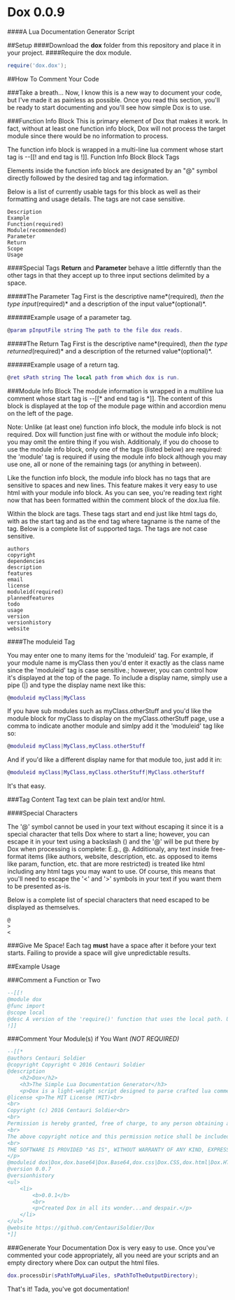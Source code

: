 # Dox 0.0.9
####A Lua Documentation Generator Script

##Setup
####Download the **dox** folder from this repository and place it in your project.
####Require the dox module.


```lua
require('dox.dox');
```

##How To Comment Your Code

###Take a breath...
Now, I know this is a new way to document your code, but I've made it as painless as possible. Once you read this section, you'll be ready to start documenting and you'll see how simple Dox is to use.

###Function Info Block
This is primary element of Dox that makes it work. In fact, without at least one function info block, Dox will not process the target module since there would be no information to process.

The function info block is wrapped in a multi-line lua comment whose start tag is --[[! and end tag is !]].
Function Info Block Block Tags

Elements inside the function info block are designated by an "@" symbol directly followed by the desired tag and tag information.

Below is a list of currently usable tags for this block as well as their formatting and usage details. The tags are not case sensitive.

    Description
    Example
    Function(required)
    Module(recommended)
    Parameter
    Return
    Scope
    Usage

####Special Tags
**Return** and **Parameter** behave a little differntly than the other tags in that they accept up to three input sections delimited by a space.

#####The Parameter Tag
First is the descriptive name*(required)*, then the type input*(required)* and a description of the input value*(optional)*.

######Example usage of a parameter tag.
```lua
@param pInputFile string The path to the file dox reads.
```
#####The Return Tag
First is the descriptive name*(required)*, then the type returned*(required)* and a description of the returned value*(optional)*.

######Example usage of a return tag.
```lua
@ret sPath string The local path from which dox is run.
```
###Module Info Block
The module information is wrapped in a multiline lua comment whose start tag is --[[* and end tag is *]]. The content of this block is displayed at the top of the module page within and accordion menu on the left of the page.

Note: Unlike (at least one) function info block, the module info block is not required. Dox will function just fine with or without the module info block; you may omit the entire thing if you wish. Additionaly, if you do choose to use the module info block, only one of the tags (listed below) are required: the 'module' tag is required if using the module info block although you may use one, all or none of the remaining tags (or anything in between).

Like the function info block, the module info block has no tags that are sensitive to spaces and new lines. This feature makes it very easy to use html with your module info block. As you can see, you're reading text right now that has been formatted within the comment block of the dox.lua file.

Within the block are tags. These tags start and end just like html tags do, with <tagname> as the start tag and </tagname> as the end tag where tagname is the name of the tag. Below is a complete list of supported tags. The tags are not case sensitive.

    authors
    copyright
    dependencies
    description
    features
    email
    license
    moduleid(required)
    plannedfeatures
    todo
    usage
    version
    versionhistory
    website

####The moduleid Tag

You may enter one to many items for the 'moduleid' tag. For example, if your module name is myClass then you'd enter it exactly as the class name since the 'moduleid' tag is case sensitive.; however, you can control how it's displayed at the top of the page. To include a display name, simply use a pipe (|) and type the display name next like this:
```lua
@moduleid myClass|MyClass
```
If you have sub modules such as myClass.otherStuff and you'd like the module block for myClass to display on the myClass.otherStuff page, use a comma to indicate another module and simlpy add it the 'moduleid' tag like so:
```lua
@moduleid myClass|MyClass,myClass.otherStuff
```
And if you'd like a different display name for that module too, just add it in:
```lua
@moduleid myClass|MyClass,myClass.otherStuff|MyClass.otherStuff
```    
It's that easy.

###Tag Content
Tag text can be plain text and/or html.

####Special Characters

The '@' symbol cannot be used in your text without escaping it since it is a special character that tells Dox where to start a line; however, you can escape it in your text using a backslash (\) and the '@' will be put there by Dox when processing is complete: E.g., @. Additionaly, any text inside free-format items (like authors, website, description, etc. as opposed to items like param, function, etc. that are more restricted) is treated like html including any html tags you may want to use. Of course, this means that you'll need to escape the '<' and '>' symbols in your text if you want them to be presented as-is.

Below is a complete list of special characters that need escaped to be displayed as themselves.

    @
    >
    <

###Give Me Space!
Each tag **must** have a space after it before your text starts. Failing to provide a space will give unpredictable results.

##Example Usage

###Comment a Function or Two
```lua
--[[!
@module dox
@func import
@scope local
@desc A version of the 'require()' function that uses the local path. Used to require the other local modules the 'dox.lua' file needs.
!]]
```
###Comment Your Module(s) if You Want *(NOT REQUIRED)*
```lua
--[[*
@authors Centauri Soldier
@copyright Copyright © 2016 Centauri Soldier
@description
	<h2>Dox</h2>
	<h3>The Simple Lua Documentation Generator</h3>	
	<p>Dox is a light-weight script designed to parse crafted lua comments regarding modules and functions and output them to readable, sorted and linked HTML. Dox enables you to quickly and simply create documentation for your lua code without the need to install programs or to run anything other than the Dox script. In fact, it's so simple, you can have documentation in as few as 2 lines of code.</p>
@license <p>The MIT License (MIT)<br>
<br>
Copyright (c) 2016 Centauri Soldier<br>
<br>
Permission is hereby granted, free of charge, to any person obtaining a copy of this software and associated documentation files (the "Software"), to deal in the Software without restriction, including without limitation the rights to use, copy, modify, merge, publish, distribute, sublicense, and/or sell copies of the Software, and to permit persons to whom the Software is furnished to do so, subject to the following conditions:<br>
<br>
The above copyright notice and this permission notice shall be included in all copies or substantial portions of the Software.<br>
<br>
THE SOFTWARE IS PROVIDED "AS IS", WITHOUT WARRANTY OF ANY KIND, EXPRESS OR IMPLIED, INCLUDING BUT NOT LIMITED TO THE WARRANTIES OF MERCHANTABILITY, FITNESS FOR A PARTICULAR PURPOSE AND NONINFRINGEMENT. IN NO EVENT SHALL THE AUTHORS OR COPYRIGHT HOLDERS BE LIABLE FOR ANY CLAIM, DAMAGES OR OTHER LIABILITY, WHETHER IN AN ACTION OF CONTRACT, TORT OR OTHERWISE, ARISING FROM, OUT OF OR IN CONNECTION WITH THE SOFTWARE OR THE USE OR OTHER DEALINGS IN THE SOFTWARE.
</p>
@moduleid dox|Dox,dox.base64|Dox.Base64,dox.css|Dox.CSS,dox.html|Dox.HTML,dox.theme|Dox.Theme,dox.parse|Dox.Parse,dox.util|Dox.Util
@version 0.0.7
@versionhistory
<ul>
	<li>
		<b>0.0.1</b>
		<br>
		<p>Created Dox in all its wonder...and despair.</p>
	</li>
</ul>
@website https://github.com/CentauriSoldier/Dox
*]]
```
###Generate Your Documentation
Dox is very easy to use. Once you've commented your code appropriately, all you need are your scripts and an empty directory where Dox can output the html files.
```lua
dox.processDir(sPathToMyLuaFiles, sPathToTheOutputDirectory);
```
That's it! Tada, you've got documentation!
